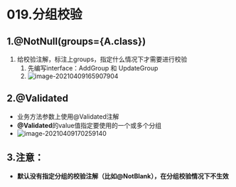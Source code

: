 # 019.分组校验

## 1.@NotNull(groups={A.class})

1. 给校验注解，标注上groups，指定什么情况下才需要进行校验
   1. 先编写interface：AddGroup 和 UpdateGroup
   2. ![image-20210409165907904](https://raw.githubusercontent.com/TWDH/Leetcode-From-Zero/pictures/img/image-20210409165907904.png)

## 2.@Validated

- 业务方法参数上使用@Validated注解
- **@Validated**的value值指定要使用的一个或多个分组
- ![image-20210409170259140](https://raw.githubusercontent.com/TWDH/Leetcode-From-Zero/pictures/img/image-20210409170259140.png)



## 3.注意：

* **默认没有指定分组的校验注解（比如@NotBlank），在分组校验情况下不生效**

